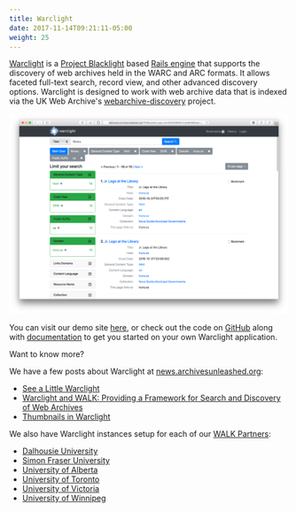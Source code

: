 ```yaml
---
title: Warclight
date: 2017-11-14T09:21:11-05:00
weight: 25
---
```


[Warclight](https://github.com/archivesunleashed/warclight) is a [Project Blacklight](http://projectblacklight.org/) based [Rails engine](http://guides.rubyonrails.org/engines.html) that supports the discovery of web archives held in the WARC and ARC formats. It allows faceted full-text search, record view, and other advanced discovery options. Warclight is designed to work with web archive data that is indexed via the UK Web Archive's [webarchive-discovery](https://github.com/ukwa/webarchive-discovery) project.

![Warclight screenshot](/images/warclight.png)

You can visit our demo site [here](http://warclight.archivesunleashed.org), or check out the code on [GitHub](https://github.com/archivesunleashed/warclight) along with [documentation](https://github.com/archivesunleashed/warclight/wiki) to get you started on your own Warclight application.

Want to know more?

We have a few posts about Warclight at [news.archivesunleashed.org](https://news.archivesunleashed.org):

  - [See a Little Warclight](https://news.archivesunleashed.org/see-a-little-warclight-7b33059355f2)
  - [Warclight and WALK: Providing a Framework for Search and Discovery of Web Archives](https://news.archivesunleashed.org/warclight-and-walk-providing-a-framework-for-search-and-discovery-of-web-archives-47fbd469da2d)
  - [Thumbnails in Warclight](https://news.archivesunleashed.org/thumbnails-in-warclight-e155a0910c35)

We also have Warclight instances setup for each of our [WALK Partners](https://uwaterloo.ca/web-archive-group/news/compute-canada-grant-web-archives-longitudinal-knowledge):

  - [Dalhousie University](http://dalhousie.archivesunleashed.org/)
  - [Simon Fraser University](http://sfu.archivesunleashed.org/)
  - [University of Alberta](http://ualberta.archivesunleashed.org)
  - [University of Toronto](http://utoronto.archivesunleashed.org/)
  - [University of Victoria](http://uvic.archivesunleashed.org/)
  - [University of Winnipeg](http://uwinnipeg.archivesunleashed.org/)
